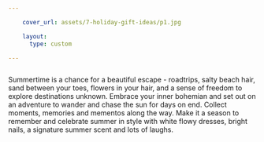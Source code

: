 ```yaml
---

    cover_url: assets/7-holiday-gift-ideas/p1.jpg

    layout:
      type: custom

---
```

<div class="image col half" style="background-image: url('{{cover_url}}')">
  <img src="assets/7-holiday-gift-ideas/p1-1.png" alt="">
</div>

<div class="content col half">
  <img id="img-1" src="assets/7-holiday-gift-ideas/p1-2.png" alt="">
  <p id="summary">Summertime is a chance for a beautiful escape - roadtrips, salty beach hair, sand between your toes, flowers in your hair, and a sense of freedom to explore destinations unknown. Embrace your inner bohemian and set out on an adventure to wander and chase the sun for days on end. Collect moments, memories and mementos along the way. Make it a season to remember and celebrate summer in style with white flowy dresses, bright nails, a signature summer scent and lots of laughs.</p>
</div>
